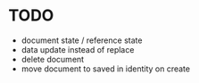 # TODO

* document state / reference state
* data update instead of replace
* delete document
* move document to saved in identity on create
